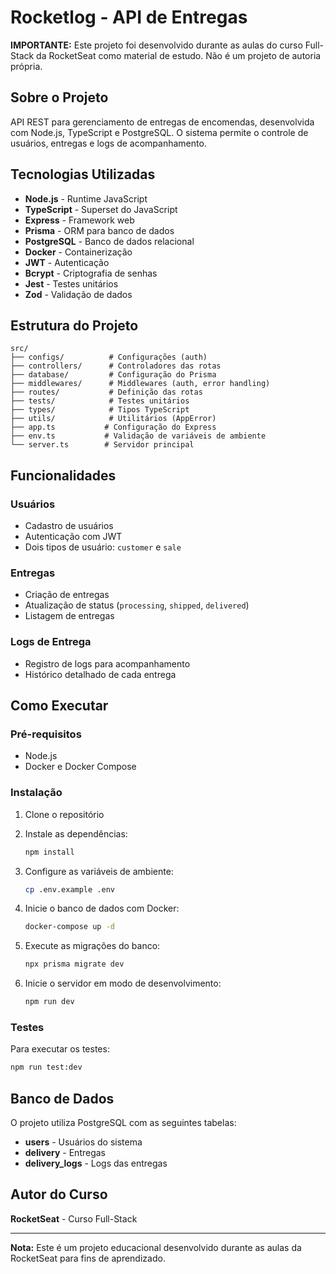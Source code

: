 # Rocketlog - API de Entregas

**IMPORTANTE:** Este projeto foi desenvolvido durante as aulas do curso Full-Stack da RocketSeat como material de estudo. Não é um projeto de autoria própria.

## Sobre o Projeto

API REST para gerenciamento de entregas de encomendas, desenvolvida com Node.js, TypeScript e PostgreSQL. O sistema permite o controle de usuários, entregas e logs de acompanhamento.

## Tecnologias Utilizadas

- **Node.js** - Runtime JavaScript
- **TypeScript** - Superset do JavaScript
- **Express** - Framework web
- **Prisma** - ORM para banco de dados
- **PostgreSQL** - Banco de dados relacional
- **Docker** - Containerização
- **JWT** - Autenticação
- **Bcrypt** - Criptografia de senhas
- **Jest** - Testes unitários
- **Zod** - Validação de dados

## Estrutura do Projeto

```
src/
├── configs/          # Configurações (auth)
├── controllers/      # Controladores das rotas
├── database/         # Configuração do Prisma
├── middlewares/      # Middlewares (auth, error handling)
├── routes/           # Definição das rotas
├── tests/            # Testes unitários
├── types/            # Tipos TypeScript
├── utils/            # Utilitários (AppError)
├── app.ts           # Configuração do Express
├── env.ts           # Validação de variáveis de ambiente
└── server.ts        # Servidor principal
```

## Funcionalidades

### Usuários
- Cadastro de usuários
- Autenticação com JWT
- Dois tipos de usuário: `customer` e `sale`

### Entregas
- Criação de entregas
- Atualização de status (`processing`, `shipped`, `delivered`)
- Listagem de entregas

### Logs de Entrega
- Registro de logs para acompanhamento
- Histórico detalhado de cada entrega

## Como Executar

### Pré-requisitos
- Node.js
- Docker e Docker Compose

### Instalação

1. Clone o repositório
2. Instale as dependências:
   ```bash
   npm install
   ```

3. Configure as variáveis de ambiente:
   ```bash
   cp .env.example .env
   ```

4. Inicie o banco de dados com Docker:
   ```bash
   docker-compose up -d
   ```

5. Execute as migrações do banco:
   ```bash
   npx prisma migrate dev
   ```

6. Inicie o servidor em modo de desenvolvimento:
   ```bash
   npm run dev
   ```

### Testes

Para executar os testes:
```bash
npm run test:dev
```

## Banco de Dados

O projeto utiliza PostgreSQL com as seguintes tabelas:
- **users** - Usuários do sistema
- **delivery** - Entregas
- **delivery_logs** - Logs das entregas

## Autor do Curso

**RocketSeat** - Curso Full-Stack

---

**Nota:** Este é um projeto educacional desenvolvido durante as aulas da RocketSeat para fins de aprendizado.